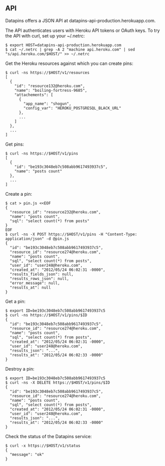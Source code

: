 ## API

Datapins offers a JSON API at datapins-api-production.herokuapp.com.

The API authenticates users with Heroku API tokens or OAuth keys. To try the API with curl, set up your ~/.netrc:

```console
$ export HOST=datapins-api-production.herokuapp.com
$ cat ~/.netrc | grep -A 2 "machine api.heroku.com" | sed "s/api.heroku.com/$HOST/" >> ~/.netrc
```

Get the Heroku resources against which you can create pins:

```console
$ curl -ns https://$HOST/v1/resources
[
  {
    "id": "resource132@heroku.com",
    "name": "boiling-fortress-9685",
    "attachements": [
      {
        "app_name": "shogun",
        "config_var": "HEROKU_POSTGRESQL_BLACK_URL"
      },
      ...
    ]
  },
  ...
]
```

Get pins:

```console
$ curl -ns https://$HOST/v1/pins
[
  {
    "id": "be193c3048eb7c508abb9617493937c5",
    "name": "posts count"
  },
  ...
]
```

Create a pin:

```console
$ cat > pin.js <<EOF
{
  "resource_id": "resource232@heroku.com",
  "name": "posts count",
  "sql": "select count(*) from posts"
}
EOF
$ curl -ns -X POST https://$HOST/v1/pins -H "Content-Type: application/json" -d @pin.js
{
  "id": "be193c3048eb7c508abb9617493937c5",
  "resource_id": "resource274@heroku.com",
  "name": "posts count",
  "sql", "select count(*) from posts",
  "user_id": "user248@heroku.com",
  "created_at": "2012/05/24 06:02:31 -0000",
  "results_fields_json": null,
  "results_rows_json": null,
  "error_message": null,
  "results_at": null
}
```

Get a pin:

```console
$ export ID=be193c3048eb7c508abb9617493937c5
$ curl -ns https://$HOST/v1/pins/$ID
{
  "id": "be193c3048eb7c508abb9617493937c5",
  "resource_id": "resource274@heroku.com",
  "name": "posts count",
  "sql", "select count(*) from posts",
  "created_at": "2012/05/24 06:02:31 -0000",
  "user_id": "user248@heroku.com",
  "results_json": "...",
  "results_at": "2012/05/24 06:02:33 -0000"
}
```

Destroy a pin:

```console
$ export ID=be193c3048eb7c508abb9617493937c5
$ curl -ns -X DELETE https://$HOST/v1/pins/$ID
{
  "id": "be193c3048eb7c508abb9617493937c5",
  "resource_id": "resource274@heroku.com",
  "name": "posts count",
  "sql", "select count(*) from posts",
  "created_at": "2012/05/24 06:02:31 -0000",
  "user_id": "user248@heroku.com",
  "results_json": "...",
  "results_at": "2012/05/24 06:02:33 -0000"
}
```

Check the status of the Datapins service:

```console
$ curl -x https://$HOST/v1/status
{
  "message": "ok"
}
